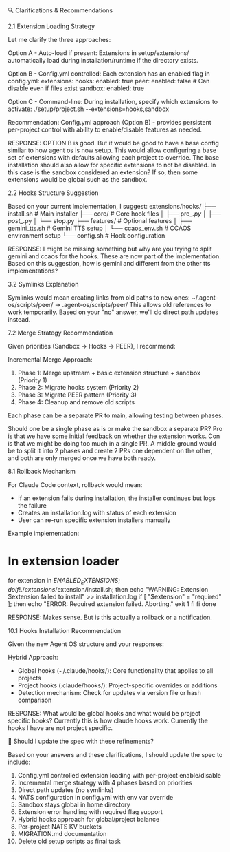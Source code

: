 🔍 Clarifications & Recommendations

  2.1 Extension Loading Strategy

  Let me clarify the three approaches:

  Option A - Auto-load if present: Extensions in setup/extensions/ automatically load during installation/runtime if the directory exists.

  Option B - Config.yml controlled: Each extension has an enabled flag in config.yml:
  extensions:
    hooks:
      enabled: true
    peer:
      enabled: false  # Can disable even if files exist
    sandbox:
      enabled: true

  Option C - Command-line: During installation, specify which extensions to activate:
  ./setup/project.sh --extensions=hooks,sandbox

  Recommendation: Config.yml approach (Option B) - provides persistent per-project control with ability to enable/disable features as needed.

  RESPONSE: OPTION B is good. But it would be good to have a base config similar to how agent os is now setup. This would allow configuring a base set of extensions with defaults allowing each project to override. The base installation should also allow for specific extensions to not be disabled. In this case is the sandbox considered an extension? If so, then some extensions would be global such as the sandbox.

  2.2 Hooks Structure Suggestion

  Based on your current implementation, I suggest:
  extensions/hooks/
  ├── install.sh           # Main installer
  ├── core/               # Core hook files
  │   ├── pre_*.py
  │   ├── post_*.py
  │   └── stop.py
  ├── features/           # Optional features
  │   ├── gemini_tts.sh   # Gemini TTS setup
  │   └── ccaos_env.sh    # CCAOS environment setup
  └── config.sh           # Hook configuration

  RESPONSE: I might be missing something but why are you trying to split gemini and ccaos for the hooks. These are now part of the implementation. Based on this suggestion, how is gemini and different from the other tts implementations?

  3.2 Symlinks Explanation

  Symlinks would mean creating links from old paths to new ones:
  ~/.agent-os/scripts/peer/ -> .agent-os/scripts/peer/
  This allows old references to work temporarily. Based on your "no" answer, we'll do direct path updates instead.

  7.2 Merge Strategy Recommendation

  Given priorities (Sandbox → Hooks → PEER), I recommend:

  Incremental Merge Approach:
  1. Phase 1: Merge upstream + basic extension structure + sandbox (Priority 1)
  2. Phase 2: Migrate hooks system (Priority 2)
  3. Phase 3: Migrate PEER pattern (Priority 3)
  4. Phase 4: Cleanup and remove old scripts

  Each phase can be a separate PR to main, allowing testing between phases.

  Should one be a single phase as is or make the sandbox a separate PR? Pro is that we have some initial feedback on whether the extension works. Con is that we might be doing too much in a single PR. A middle ground would be to split it into 2 phases and create 2 PRs one dependent on the other, and both are only merged once we have both ready.

  8.1 Rollback Mechanism

  For Claude Code context, rollback would mean:
  - If an extension fails during installation, the installer continues but logs the failure
  - Creates an installation.log with status of each extension
  - User can re-run specific extension installers manually

  Example implementation:
  # In extension loader
  for extension in $ENABLED_EXTENSIONS; do
      if ! ./extensions/$extension/install.sh; then
          echo "WARNING: Extension $extension failed to install" >> installation.log
          if [ "$extension" = "required" ]; then
              echo "ERROR: Required extension failed. Aborting."
              exit 1
          fi
      fi
  done

  RESPONSE: Makes sense. But is this actually a rollback or a notification.

  10.1 Hooks Installation Recommendation

  Given the new Agent OS structure and your responses:

  Hybrid Approach:
  - Global hooks (~/.claude/hooks/): Core functionality that applies to all projects
  - Project hooks (.claude/hooks/): Project-specific overrides or additions
  - Detection mechanism: Check for updates via version file or hash comparison

  RESPONSE: What would be global hooks and what would be project specific hooks? Currently this is how claude hooks work. Currently the hooks I have are not project specific.

  📝 Should I update the spec with these refinements?

  Based on your answers and these clarifications, I should update the spec to include:

  1. Config.yml controlled extension loading with per-project enable/disable
  2. Incremental merge strategy with 4 phases based on priorities
  3. Direct path updates (no symlinks)
  4. NATS configuration in config.yml with env var override
  5. Sandbox stays global in home directory
  6. Extension error handling with required flag support
  7. Hybrid hooks approach for global/project balance
  8. Per-project NATS KV buckets
  9. MIGRATION.md documentation
  10. Delete old setup scripts as final task
